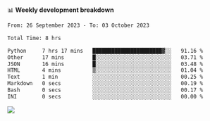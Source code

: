 📊 **Weekly development breakdown**
<!--START_SECTION:waka-->

```txt
From: 26 September 2023 - To: 03 October 2023

Total Time: 8 hrs

Python     7 hrs 17 mins   ██████████████████████▓░░   91.16 %
Other      17 mins         █░░░░░░░░░░░░░░░░░░░░░░░░   03.71 %
JSON       16 mins         █░░░░░░░░░░░░░░░░░░░░░░░░   03.48 %
HTML       4 mins          ▒░░░░░░░░░░░░░░░░░░░░░░░░   01.04 %
Text       1 min           ░░░░░░░░░░░░░░░░░░░░░░░░░   00.25 %
Markdown   0 secs          ░░░░░░░░░░░░░░░░░░░░░░░░░   00.19 %
Bash       0 secs          ░░░░░░░░░░░░░░░░░░░░░░░░░   00.17 %
INI        0 secs          ░░░░░░░░░░░░░░░░░░░░░░░░░   00.00 %
```

<!--END_SECTION:waka-->
![](https://komarev.com/ghpvc/?username=callanwu)

